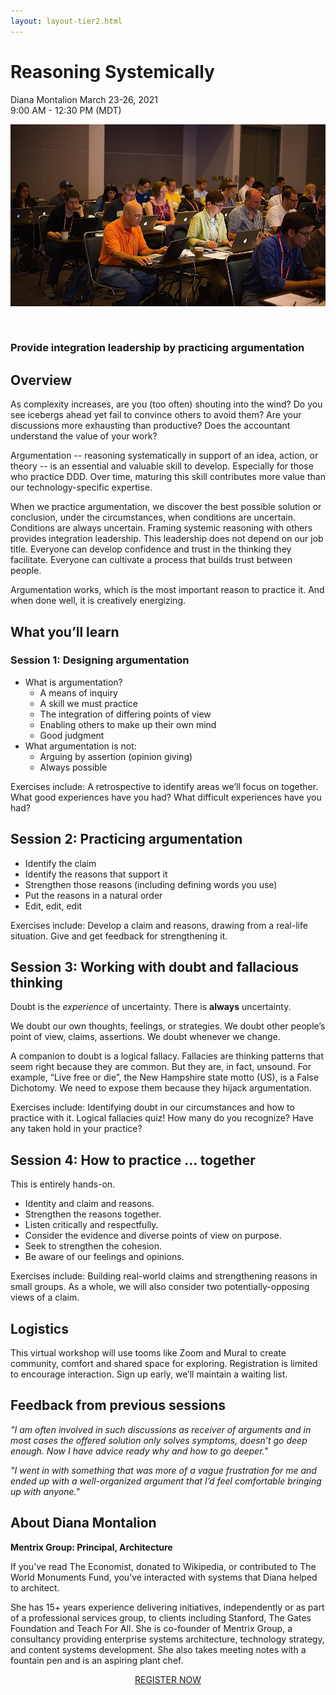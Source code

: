 ```yaml
---
layout: layout-tier2.html
---
```

<div class="container section workshop-single-page">
    <div class="row">
      <div class="col-xs-12 col-sm-2">
            <div class="speaker-container">
                <div class="speaker-img diana-montalion keep-color"></div>
                </div>
            </div>
            <div class="col-xs-12 col-sm-8 content">
                <h1>Reasoning Systemically</h1>
                <p><span class="speaker-name">Diana Montalion</span>
                <span class="duration">March 23-26, 2021<br>9:00 AM - 12:30 PM (MDT)</span></p>
                 <img src="../img/workshop/Workshop-Diana-Montalion-1.jpg" class="speaker--workshop-content-img" alt="" style="margin-bottom: 30px;"/>
                <h3>Provide integration leadership by practicing argumentation</h3>
                <h2>Overview</h2>
                <p>As complexity increases, are you (too often) shouting into the wind? Do you see icebergs ahead yet fail to convince others to avoid them? Are your discussions more exhausting than productive? Does the accountant understand the value of your work?</p>
                <p>Argumentation -- reasoning systematically in support of an idea, action, or theory -- is an essential and valuable skill to develop. Especially for those who practice DDD. Over time, maturing this skill contributes more value than our technology-specific expertise.</p>
                <p>When we practice argumentation, we discover the best possible solution or conclusion, under the circumstances, when conditions are uncertain. Conditions are always uncertain. Framing systemic reasoning with others provides integration leadership. This leadership does not depend on our job title. Everyone can develop confidence and trust in the thinking they facilitate. Everyone can cultivate a process that builds trust between people.</p>
                <p>Argumentation works, which is the most important reason to practice it. And when done well, it is creatively energizing.</p>
                <h2>What you’ll learn</h2>
                <h3>Session 1: Designing argumentation</h3>
                <ul>
                    <li>What is argumentation?
                        <ul>
                            <li>A means of inquiry</li>
                            <li>A skill we must practice</li>
                            <li>The integration of differing  points of view</li>
                            <li>Enabling others to make up their own mind</li>
                            <li>Good judgment</li>
                        </ul>
                    </li>
                    <li>What argumentation is not:
                        <ul>
                            <li>Arguing by assertion (opinion giving)</li>
                            <li>Always possible</li>
                        </ul>
                    </li>
                </ul>
                <p>Exercises include: A retrospective to identify areas we’ll focus on together. What good experiences have you had? What difficult experiences have you had?</p>
                <h2>Session 2: Practicing argumentation</h2>
                <ul>
                    <li>Identify the claim</li>
                    <li>Identify the reasons that support it</li>
                    <li>Strengthen those reasons (including defining words you use)</li>
                    <li>Put the reasons in a natural order</li>
                    <li>Edit, edit, edit</li>
                </ul>
                <p>Exercises include: Develop a claim and reasons, drawing from a real-life situation. Give and get feedback for strengthening it.</p>
                <h2>Session 3: Working with doubt and fallacious thinking</h2>
                <p>Doubt is the <em>experience</em> of uncertainty. There is <strong>always</strong> uncertainty.</p>
                <p>We doubt our own thoughts, feelings, or strategies. We doubt other people’s point of view, claims, assertions. We doubt whenever we change.</p>
                <p>A companion to doubt is a logical fallacy. Fallacies are thinking patterns that seem right because they are common. But they are, in fact, unsound. For example, “Live free or die”, the New Hampshire state motto (US), is a False Dichotomy. We need to expose them because they hijack argumentation.</p>
                <p>Exercises include: Identifying doubt in our circumstances and how to practice with it. Logical fallacies quiz! How many do you recognize? Have any taken hold in your practice?</p>
                <h2>Session 4: How to practice … together</h2>
                <p>This is entirely hands-on.</p>
                <ul>
                    <li>Identity and claim and reasons.</li>
                    <li>Strengthen the reasons together.</li>
                    <li>Listen critically and respectfully.</li>
                    <li>Consider the evidence and diverse points of view on purpose.</li>
                    <li>Seek to strengthen the cohesion.</li>
                    <li>Be aware of our feelings and opinions.</li>
                </ul>
                <p>Exercises include: Building real-world claims and strengthening reasons in small groups. As a whole, we will also consider two potentially-opposing views of a claim.</p>
                <h2>Logistics</h2>
                <p>This virtual workshop will use tooms like Zoom and Mural to create community, comfort and shared space for exploring. Registration is limited to encourage interaction. Sign up early, we’ll maintain a waiting list.</p>
                <h2>Feedback from previous sessions</h2>
                <p><em>"I am often involved in such discussions as receiver of arguments and in most cases the offered solution only solves symptoms, doesn’t go deep enough. Now I have advice ready why and how to go deeper."</em></p>
                <p><em>"I went in with something that was more of a vague frustration for me and ended up with a well-organized argument that I’d feel comfortable bringing up with anyone."</em></p>
                <h2>About Diana Montalion</h2>
                <div class="speaker-img-in-content diana-montalion keep-color"></div>
                <p><strong>Mentrix Group: Principal, Architecture</strong></p>
                <p>If you’ve read The Economist, donated to Wikipedia, or contributed to The World Monuments Fund, you’ve interacted with systems that Diana helped to architect.</p>
                <p>She has 15+ years experience delivering initiatives, independently or as part of a professional services group, to clients including Stanford, The Gates Foundation and Teach For All. She is co-founder of Mentrix Group, a consultancy providing enterprise systems architecture, technology strategy, and content systems development. She also takes meeting notes with a fountain pen and is an aspiring plant chef.</p>
                <div class="col-xs-12" align="center">
                    <a class="btn" href="https://ti.to/EDDD/explore-ddd-2021-spring-workshops">REGISTER NOW</a>
                </div>
            </div>
        </div>
    </div>
</div>